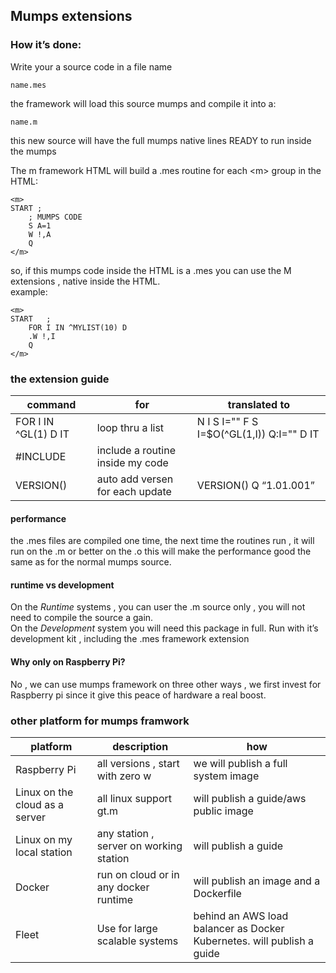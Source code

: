 <h2 id="mumps-extensions">Mumps extensions</h2>
<h3 id="how-its-done">How it’s done:</h3>
<p>Write your a source code in a file name</p>
<pre><code>name.mes
</code></pre>
<p>the  framework will load this source mumps and compile it into a:</p>
<pre><code>name.m
</code></pre>
<p>this new source will have the full mumps native lines READY to run inside the mumps</p>
<p>The m framework HTML will build a .mes routine for each &lt;m&gt; group in the HTML:</p>
<pre class=" language-html"><code class="prism  language-html"><span class="token tag"><span class="token tag"><span class="token punctuation">&lt;</span>m</span><span class="token punctuation">&gt;</span></span>
START ;
	; MUMPS CODE
	S A=1
	W !,A
	Q
<span class="token tag"><span class="token tag"><span class="token punctuation">&lt;/</span>m</span><span class="token punctuation">&gt;</span></span>
</code></pre>
<p>so, if this mumps code inside the HTML is a .mes you can use the M extensions , native inside the HTML.<br>
example:</p>
<pre class=" language-html"><code class="prism  language-html"><span class="token tag"><span class="token tag"><span class="token punctuation">&lt;</span>m</span><span class="token punctuation">&gt;</span></span>
START	;
	FOR I IN ^MYLIST(10) D
	.W !,I
	Q
<span class="token tag"><span class="token tag"><span class="token punctuation">&lt;/</span>m</span><span class="token punctuation">&gt;</span></span>
</code></pre>
<h3 id="the-extension-guide">the extension guide</h3>

<table>
<thead>
<tr>
<th>command</th>
<th>for</th>
<th>translated to</th>
</tr>
</thead>
<tbody>
<tr>
<td>FOR I IN ^GL(1) D IT</td>
<td>loop thru a list</td>
<td>N I S I="" F  S I=$O(^GL(1,I)) Q:I=""  D IT</td>
</tr>
<tr>
<td>#INCLUDE</td>
<td>include a routine inside my code</td>
<td></td>
</tr>
<tr>
<td>VERSION()</td>
<td>auto add versen for each update</td>
<td>VERSION() Q “1.01.001”</td>
</tr>
</tbody>
</table><h4 id="performance">performance</h4>
<p>the .mes files are compiled one time, the next time the routines run , it will run on the .m or better on the .o this will make the performance good the same as for the normal mumps source.</p>
<h4 id="runtime-vs-development">runtime vs development</h4>
<p>On the <em>Runtime</em> systems , you can user the .m source only , you will not need to compile the source a gain.<br>
On the <em>Development</em> system you will need this package in full. Run with it’s development kit , including the .mes framework extension</p>
<h4 id="why-only-on-raspberry-pi">Why only on Raspberry Pi?</h4>
<p>No , we can use mumps framework on three other ways , we first invest for Raspberry pi since it give this peace of hardware a real boost.</p>
<h3 id="other-platform-for-mumps-framwork">other platform for mumps framwork</h3>

<table>
<thead>
<tr>
<th>platform</th>
<th>description</th>
<th>how</th>
</tr>
</thead>
<tbody>
<tr>
<td>Raspberry Pi</td>
<td>all versions , start with zero w</td>
<td>we will publish a full system image</td>
</tr>
<tr>
<td>Linux on the cloud as a server</td>
<td>all linux support gt.m</td>
<td>will publish a guide/aws public image</td>
</tr>
<tr>
<td>Linux on my local station</td>
<td>any station , server on working station</td>
<td>will publish a guide</td>
</tr>
<tr>
<td>Docker</td>
<td>run on cloud or in any docker runtime</td>
<td>will publish an image and a Dockerfile</td>
</tr>
<tr>
<td>Fleet</td>
<td>Use for large scalable systems</td>
<td>behind an AWS load balancer as Docker Kubernetes. will publish a guide</td>
</tr>
</tbody>
</table>
